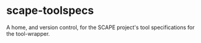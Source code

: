 scape-toolspecs
===============

A home, and version control, for the SCAPE project's tool specifications for the tool-wrapper.